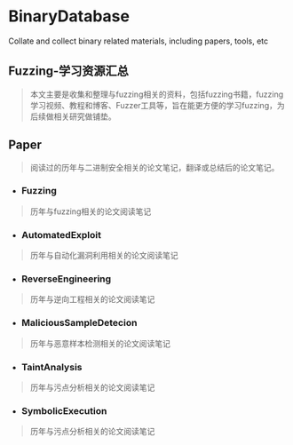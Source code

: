 # BinaryDatabase
Collate and collect binary related materials, including papers, tools, etc

## Fuzzing-学习资源汇总

> 本文主要是收集和整理与fuzzing相关的资料，包括fuzzing书籍，fuzzing 学习视频、教程和博客、Fuzzer工具等，旨在能更方便的学习fuzzing，为后续做相关研究做铺垫。
## Paper

> 阅读过的历年与二进制安全相关的论文笔记，翻译或总结后的论文笔记。


*  ###  Fuzzing
> 历年与fuzzing相关的论文阅读笔记

* ###  AutomatedExploit
> 历年与自动化漏洞利用相关的论文阅读笔记

* ### ReverseEngineering
> 历年与逆向工程相关的论文阅读笔记

* ### MaliciousSampleDetecion
> 历年与恶意样本检测相关的论文阅读笔记

* ### TaintAnalysis
> 历年与污点分析相关的论文阅读笔记

* ### SymbolicExecution
> 历年与污点分析相关的论文阅读笔记
